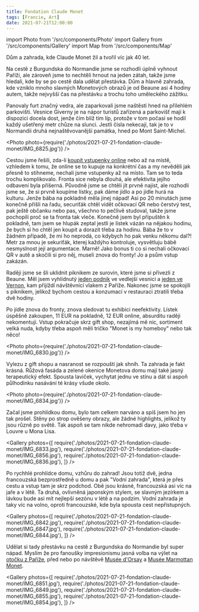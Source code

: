 ```yaml
---
title: Fondation Claude Monet
tags: [Francie, Art]
date: 2021-07-21T12:00:00
---
```


import Photo from '/src/components/Photo'
import Gallery from '/src/components/Gallery'
import Map from '/src/components/Map'

Dům a zahrada, kde Claude Monet žil a tvořil víc jak 40 let.

<!-- truncate -->

Na cestě z Burgundska do Normandie jsme se rozhodli úplně vyhnout Paříži, ale zároveň jsme to nechtěli hrnout na jeden zátah, takže jsme hledali, kde by se po cestě dala udělat přestávka. Dům a hlavně zahrada, kde vzniklo mnoho slavných Monetových obrazů je od Beaune asi 4 hodiny autem, takže nejvyšší čas na přestávku a trochu toho uměleckého zážitku.

Panovaly furt značný vedra, ale zaparkovali jsme naštěstí hned na přilehlém parkovišti. Vesnice Giverny je na nápor turistů zařízená a parkovišť mají k dispozici docela dost, jenže čím blíž tím líp, protože v tom počasí se hodil každý ušetřený metr chůze na slunci. Jestli čísla nekecají, tak je to v Normandii druhá nejnaštěvovanější památka, hned po Mont Saint-Michel.

<Photo photo={require('./photos/2021-07-21-fondation-claude-monet/IMG_6825.jpg')} />

Cestou jsme řešili, zda-li [koupit vstupenky online](https://fondation-monet.com/en/practical-informations/#billetterie) nebo až na místě, vzhledem k tomu, že online se to kupuje na konkrétní čas a my nevěděli jak přesně to stihneme, nechali jsme vstupenky až na místo. Tam se to teda trochu komplikovalo. Fronta sice nebyla dlouhá, ale efektivita jejího odbavení byla příšerná. Původně jsme se chtěli jít prvně najíst, ale rozhodli jsme se, že si prvně koupíme lístky, pak dáme jídlo a po jídle hurá na kulturu. Jenže bába na pokladně měla jinej nápad! Asi po 20 minutách jsme konečně přišli na řadu, securiťák chtěl vidět očkovací QR nebo čerstvý test, pak ještě občanku nebo pas, všechno to pečlivě studoval, takže jsme pochopili proč se ta fronta tak vleče. Konečně jsem byl připuštěn k pokladně, tam jsem se hlupák zeptal jestli je lístek vázán na nějakou hodinu, že bych si ho chtěl jen koupit a dorazit třeba za hodinu. Bába že to v žádném případě, že mi ho neprodá, co kdybych ho pak venku někomu dal?! Metr za mnou je sekuriťák, kterej každýho kontroluje, vysvětluju bábě nesmyslnost její argumentace. Marně! Jako bonus ti co si nechali očkovací QR v autě a skočili si pro něj, museli znova do fronty! Jo a psům vstup zakázán.

Raději jsme se šli uklidnit piknikem ze surovin, které jsme si přivezli z Beaune. Měl jsem vyhlídnutý [jeden podnik](https://goo.gl/maps/bf8EUjzxZUgfsChq8) ve vedlejší vesnici a [jeden ve Vernon](https://g.page/lefrichti?share), kam přijíždí návštěvnící vlakem z Paříže. Nakonec jsme se spokojili s piknikem, jelikož bychom cestou a konzumací v restauraci ztratili třeba dvě hodiny.

Po jídle znova do fronty, znova sledovat tu exhibici neefektivity. Lístek úspěšně zakoupen, 11&nbsp;EUR na pokladně, 12&nbsp;EUR online, absurditu raději nekomentuji. Vstup pokračuje skrz gift shop, nezajímá mě nic, sortiment velká nuda, kdyby třeba aspoň měli tričko "Monet is my homeboy" nebo tak něco!

<Photo photo={require('./photos/2021-07-21-fondation-claude-monet/IMG_6830.jpg')} />

Vylezu z gift shopu a nasranost se rozpouští jak shníh. Ta zahrada je fakt krásná. Růžová fasáda a zelené okenice Monetova domu mají také jasný terapeutický efekt. Spousta laviček, vychytat jednu ve stínu a dát si aspoň půlhodinku nasávání té krásy všude okolo.

<Photo photo={require('./photos/2021-07-21-fondation-claude-monet/IMG_6834.jpg')} />

Začal jsme prohlídkou domu, bylo tam celkem narváno a spíš jsem ho jen tak prošel. Stěny po strop ověšeny obrazy, ale žádné highlights, jelikož ty jsou různě po světě. Tak aspoň se tam nikde nehromadí davy, jako třeba v Louvre u Mona Lisa.

<Gallery photos={[
require('./photos/2021-07-21-fondation-claude-monet/IMG_6833.jpg'),
require('./photos/2021-07-21-fondation-claude-monet/IMG_6856.jpg'),
require('./photos/2021-07-21-fondation-claude-monet/IMG_6836.jpg'),
]} />

Po rychhlé prohlídce domu, vzhůru do zahrad! Jsou totiž dvě, jedna francouzská bezprostředně u domu a pak "Vodní zahrada", která je přes cestu a vstup tam je skrz podchod. Obě jsou krásné, francouzská asi víc na jaře a v létě. Ta druhá, ovlivněná japonským stylem, se slavným jezírkem a lávkou bude asi mít nejlepší sezónu v létě a na podzim. Vodní zahrada je taky víc na volno, oproti francouzské, kde byla spousta cest nepřístupných.

<Gallery photos={[
require('./photos/2021-07-21-fondation-claude-monet/IMG_6842.jpg'),
require('./photos/2021-07-21-fondation-claude-monet/IMG_6847.jpg'),
require('./photos/2021-07-21-fondation-claude-monet/IMG_6844.jpg'),
]} />

Udělat si tady přestávku na cestě z Burgundska do Normandie byl super nápad. Myslím že pro fanoušky impresionismu jasná volba na výlet na [otočku z Paříže](https://giverny.org/transpor/), před nebo po návštěvě [Musée d'Orsay](https://www.musee-orsay.fr/fr) a [Musée Marmottan Monet](https://www.marmottan.fr/en/).

<Gallery photos={[
require('./photos/2021-07-21-fondation-claude-monet/IMG_6851.jpg'),
require('./photos/2021-07-21-fondation-claude-monet/IMG_6849.jpg'),
require('./photos/2021-07-21-fondation-claude-monet/IMG_6855.jpg'),
require('./photos/2021-07-21-fondation-claude-monet/IMG_6854.jpg'),
]} />

<Map src="https://www.google.com/maps/embed?pb=!1m14!1m8!1m3!1d10454.370194987017!2d1.5337035!3d49.0753792!3m2!1i1024!2i768!4f13.1!3m3!1m2!1s0x0%3A0x77c5b6296865dff6!2sFondation%20Monet%20in%20Giverny!5e0!3m2!1sen!2scz!4v1628425368312!5m2!1sen!2scz" />
